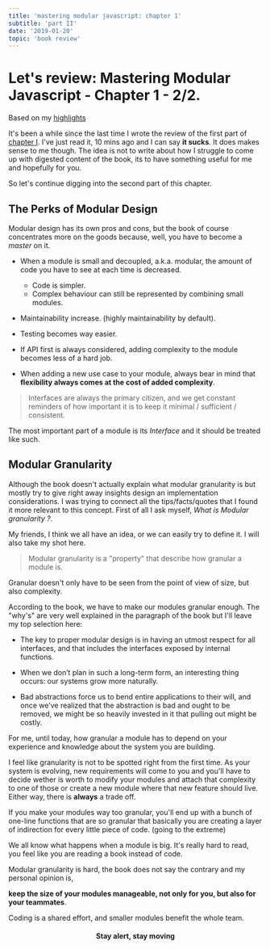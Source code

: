 ```yaml
---
title: 'mastering modular javascript: chapter 1'
subtitle: 'part II'
date: '2019-01-20'
topic: 'book review'
---
```


# Let's review: Mastering Modular Javascript - Chapter 1 - 2/2.

Based on my [highlights](https://github.com/neomaxzero/m-quickreview/blob/master/mastering-modular-js/chapter-01.md)

It's been a while since the last time I wrote the review of the first part of [chapter I](https://github.com/neomaxzero/m-quickreview/blob/master/mastering-modular-js/chapter-01.md). I've just read it, 10 mins ago and I can say **it sucks**. It does makes sense to me though. The idea is not to write about how I struggle to come up with digested content of the book, its to have something useful for me and hopefully for you.

So let's continue digging into the second part of this chapter.

## The Perks of Modular Design

Modular design has its own pros and cons, but the book of course concentrates more on the goods because, well, you have to become a _master_ on it.

- When a module is small and decoupled, a.k.a. modular, the amount of code you have to see at each time is decreased.

  - Code is simpler.
  - Complex behaviour can still be represented by combining small modules.

- Maintainability increase. (highly maintainability by default).
- Testing becomes way easier.
- If API first is always considered, adding complexity to the module becomes less of a hard job.
- When adding a new use case to your module, always bear in mind that **flexibility always comes at the cost of added complexity**.

> Interfaces are always the primary citizen, and we get constant reminders of how important it is to keep it minimal / sufficient / consistent.

The most important part of a module is its _Interface_ and it should be treated like such.

## Modular Granularity

Although the book doesn't actually explain what modular granularity is but mostly try to give right away insights design an implementation considerations. I was trying to connect all the tips/facts/quotes that I found it more relevant to this concept. First of all I ask myself, *What is Modular granularity ?*.

My friends, I think we all have an idea, or we can easily try to define it. I will also take my shot here. 

> Modular granularity is a "property" that describe how granular a module is. 

Granular doesn't only have to be seen from the point of view of size, but also complexity.

According to the book, we have to make our modules granular enough. The "why's" are very well explained in the paragraph of the book but I'll leave my top selection here:

- The key to proper modular design is in having an utmost respect for all interfaces, and that includes the interfaces exposed by internal functions.

- When we don’t plan in such a long-term form, an interesting thing occurs: our systems grow more naturally.

- Bad abstractions force us to bend entire applications to their will, and once we’ve realized that the abstraction is bad and ought to be removed, we might be so heavily invested in it that pulling out might be costly.

For me, until today, how granular a module has to depend on your experience and knowledge about the system you are building.

I feel like granularity is not to be spotted right from the first time. As your system is evolving, new requirements will come to you and you'll have to decide wether is worth to modify your modules and attach that complexity to one of those or create a new module where that new feature should live. Either way, there is **always** a trade off. 

If you make your modules way too granular, you'll end up with a bunch of one-line functions that are so granular that basically you are creating a layer of indirection for every little piece of code. (going to the extreme)

We all know what happens when a module is big. It's really hard to read, you feel like you are reading a book instead of code.

Modular granularity is hard, the book does not say the contrary and my personal opinion is,

**keep the size of your modules manageable, not only for you, but also for your teammates**. 

Coding is a shared effort, and smaller modules benefit the whole team.

<h4 align="center" styles="text-weight: bold">
  Stay alert, stay moving
</h4>
